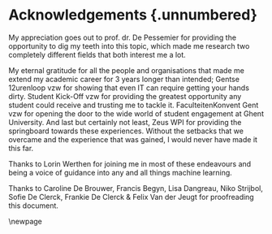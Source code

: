 
# Acknowledgements {.unnumbered}

<!-- This is for acknowledging all of the people who helped out -->

My appreciation goes out to prof. dr. De Pessemier for providing the opportunity to dig my teeth into this topic, which made me research two completely different fields that both interest me a lot.

My eternal gratitude for all the people and organisations that made me extend my academic career for 3 years longer than intended; Gentse 12urenloop vzw for showing that even IT can require getting your hands dirty. Student Kick-Off vzw for providing the greatest opportunity any student could receive and trusting me to tackle it. FaculteitenKonvent Gent vzw for opening the door to the wide world of student engagement at Ghent University. And last but certainly not least, Zeus WPI for providing the springboard towards these experiences. Without the setbacks that we overcame and the experience that was gained, I would never have made it this far.

Thanks to Lorin Werthen for joining me in most of these endeavours and being a voice of guidance into any and all things machine learning.

Thanks to Caroline De Brouwer, Francis Begyn, Lisa Dangreau, Niko Strijbol, Sofie De Clerck, Frankie De Clerck \& Felix Van der Jeugt for proofreading this document.


<!-- Use the \newpage command to force a new page -->

\newpage



